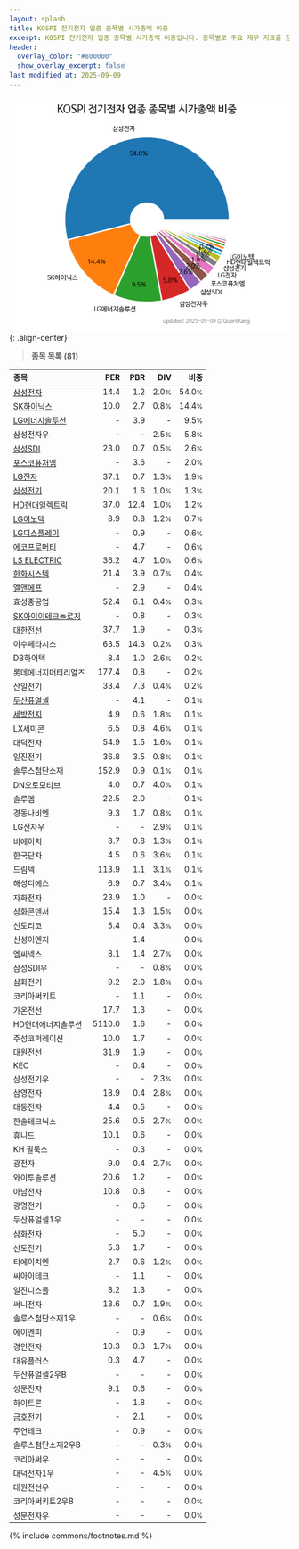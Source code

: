 ```yaml
---
layout: splash
title: KOSPI 전기전자 업종 종목별 시가총액 비중
excerpt: KOSPI 전기전자 업종 종목별 시가총액 비중입니다. 종목별로 주요 재무 지표를 함께 표시합니다.
header:
  overlay_color: "#800000"
  show_overlay_excerpt: false
last_modified_at: 2025-09-09
---
```



![KOSPI 전기전자 업종 종목별 시가총액 비중](/stats/sector/images/kospi_업종_전기전자_종목.png){: .align-center}


> **종목 목록 (81)**<a id="list"></a>

| **종목** | **PER** | **PBR** | **DIV** | **비중** |
| :------- | ------: | ------: | ------: | -------: |
| [삼성전자](/005930/) | 14.4 | 1.2 | 2.0<small>%</small> | 54.0<small>%</small> |
| [SK하이닉스](/000660/) | 10.0 | 2.7 | 0.8<small>%</small> | 14.4<small>%</small> |
| [LG에너지솔루션](/373220/) | - | 3.9 | - | 9.5<small>%</small> |
| 삼성전자우 | - | - | 2.5<small>%</small> | 5.8<small>%</small> |
| [삼성SDI](/006400/) | 23.0 | 0.7 | 0.5<small>%</small> | 2.6<small>%</small> |
| [포스코퓨처엠](/003670/) | - | 3.6 | - | 2.0<small>%</small> |
| [LG전자](/066570/) | 37.1 | 0.7 | 1.3<small>%</small> | 1.9<small>%</small> |
| [삼성전기](/009150/) | 20.1 | 1.6 | 1.0<small>%</small> | 1.3<small>%</small> |
| [HD현대일렉트릭](/267260/) | 37.0 | 12.4 | 1.0<small>%</small> | 1.2<small>%</small> |
| [LG이노텍](/011070/) | 8.9 | 0.8 | 1.2<small>%</small> | 0.7<small>%</small> |
| [LG디스플레이](/034220/) | - | 0.9 | - | 0.6<small>%</small> |
| [에코프로머티](/450080/) | - | 4.7 | - | 0.6<small>%</small> |
| [LS ELECTRIC](/010120/) | 36.2 | 4.7 | 1.0<small>%</small> | 0.6<small>%</small> |
| [한화시스템](/272210/) | 21.4 | 3.9 | 0.7<small>%</small> | 0.4<small>%</small> |
| [엘앤에프](/066970/) | - | 2.9 | - | 0.4<small>%</small> |
| 효성중공업 | 52.4 | 6.1 | 0.4<small>%</small> | 0.3<small>%</small> |
| [SK아이이테크놀로지](/361610/) | - | 0.8 | - | 0.3<small>%</small> |
| [대한전선](/001440/) | 37.7 | 1.9 | - | 0.3<small>%</small> |
| 이수페타시스 | 63.5 | 14.3 | 0.2<small>%</small> | 0.3<small>%</small> |
| DB하이텍 | 8.4 | 1.0 | 2.6<small>%</small> | 0.2<small>%</small> |
| 롯데에너지머티리얼즈 | 177.4 | 0.8 | - | 0.2<small>%</small> |
| 산일전기 | 33.4 | 7.3 | 0.4<small>%</small> | 0.2<small>%</small> |
| [두산퓨얼셀](/336260/) | - | 4.1 | - | 0.1<small>%</small> |
| [세방전지](/004490/) | 4.9 | 0.6 | 1.8<small>%</small> | 0.1<small>%</small> |
| LX세미콘 | 6.5 | 0.8 | 4.6<small>%</small> | 0.1<small>%</small> |
| 대덕전자 | 54.9 | 1.5 | 1.6<small>%</small> | 0.1<small>%</small> |
| 일진전기 | 36.8 | 3.5 | 0.8<small>%</small> | 0.1<small>%</small> |
| 솔루스첨단소재 | 152.9 | 0.9 | 0.1<small>%</small> | 0.1<small>%</small> |
| DN오토모티브 | 4.0 | 0.7 | 4.0<small>%</small> | 0.1<small>%</small> |
| 솔루엠 | 22.5 | 2.0 | - | 0.1<small>%</small> |
| 경동나비엔 | 9.3 | 1.7 | 0.8<small>%</small> | 0.1<small>%</small> |
| LG전자우 | - | - | 2.9<small>%</small> | 0.1<small>%</small> |
| 비에이치 | 8.7 | 0.8 | 1.3<small>%</small> | 0.1<small>%</small> |
| 한국단자 | 4.5 | 0.6 | 3.6<small>%</small> | 0.1<small>%</small> |
| 드림텍 | 113.9 | 1.1 | 3.1<small>%</small> | 0.1<small>%</small> |
| 해성디에스 | 6.9 | 0.7 | 3.4<small>%</small> | 0.1<small>%</small> |
| 자화전자 | 23.9 | 1.0 | - | 0.0<small>%</small> |
| 삼화콘덴서 | 15.4 | 1.3 | 1.5<small>%</small> | 0.0<small>%</small> |
| 신도리코 | 5.4 | 0.4 | 3.3<small>%</small> | 0.0<small>%</small> |
| 신성이엔지 | - | 1.4 | - | 0.0<small>%</small> |
| 엠씨넥스 | 8.1 | 1.4 | 2.7<small>%</small> | 0.0<small>%</small> |
| 삼성SDI우 | - | - | 0.8<small>%</small> | 0.0<small>%</small> |
| 삼화전기 | 9.2 | 2.0 | 1.8<small>%</small> | 0.0<small>%</small> |
| 코리아써키트 | - | 1.1 | - | 0.0<small>%</small> |
| 가온전선 | 17.7 | 1.3 | - | 0.0<small>%</small> |
| HD현대에너지솔루션 | 5110.0 | 1.6 | - | 0.0<small>%</small> |
| 주성코퍼레이션 | 10.0 | 1.7 | - | 0.0<small>%</small> |
| 대원전선 | 31.9 | 1.9 | - | 0.0<small>%</small> |
| KEC | - | 0.4 | - | 0.0<small>%</small> |
| 삼성전기우 | - | - | 2.3<small>%</small> | 0.0<small>%</small> |
| 삼영전자 | 18.9 | 0.4 | 2.8<small>%</small> | 0.0<small>%</small> |
| 대동전자 | 4.4 | 0.5 | - | 0.0<small>%</small> |
| 한솔테크닉스 | 25.6 | 0.5 | 2.7<small>%</small> | 0.0<small>%</small> |
| 휴니드 | 10.1 | 0.6 | - | 0.0<small>%</small> |
| KH 필룩스 | - | 0.3 | - | 0.0<small>%</small> |
| 광전자 | 9.0 | 0.4 | 2.7<small>%</small> | 0.0<small>%</small> |
| 와이투솔루션 | 20.6 | 1.2 | - | 0.0<small>%</small> |
| 아남전자 | 10.8 | 0.8 | - | 0.0<small>%</small> |
| 광명전기 | - | 0.6 | - | 0.0<small>%</small> |
| 두산퓨얼셀1우 | - | - | - | 0.0<small>%</small> |
| 삼화전자 | - | 5.0 | - | 0.0<small>%</small> |
| 선도전기 | 5.3 | 1.7 | - | 0.0<small>%</small> |
| 티에이치엔 | 2.7 | 0.6 | 1.2<small>%</small> | 0.0<small>%</small> |
| 씨아이테크 | - | 1.1 | - | 0.0<small>%</small> |
| 일진디스플 | 8.2 | 1.3 | - | 0.0<small>%</small> |
| 써니전자 | 13.6 | 0.7 | 1.9<small>%</small> | 0.0<small>%</small> |
| 솔루스첨단소재1우 | - | - | 0.6<small>%</small> | 0.0<small>%</small> |
| 에이엔피 | - | 0.9 | - | 0.0<small>%</small> |
| 경인전자 | 10.3 | 0.3 | 1.7<small>%</small> | 0.0<small>%</small> |
| 대유플러스 | 0.3 | 4.7 | - | 0.0<small>%</small> |
| 두산퓨얼셀2우B | - | - | - | 0.0<small>%</small> |
| 성문전자 | 9.1 | 0.6 | - | 0.0<small>%</small> |
| 하이트론 | - | 1.8 | - | 0.0<small>%</small> |
| 금호전기 | - | 2.1 | - | 0.0<small>%</small> |
| 주연테크 | - | 0.9 | - | 0.0<small>%</small> |
| 솔루스첨단소재2우B | - | - | 0.3<small>%</small> | 0.0<small>%</small> |
| 코리아써우 | - | - | - | 0.0<small>%</small> |
| 대덕전자1우 | - | - | 4.5<small>%</small> | 0.0<small>%</small> |
| 대원전선우 | - | - | - | 0.0<small>%</small> |
| 코리아써키트2우B | - | - | - | 0.0<small>%</small> |
| 성문전자우 | - | - | - | 0.0<small>%</small> |

{% include commons/footnotes.md %}